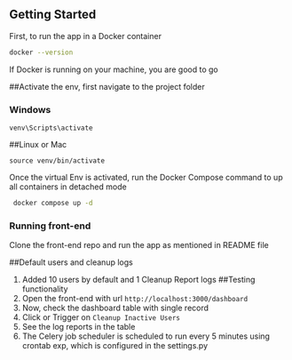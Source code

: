 ## Getting Started

First, to run the app in a Docker container

```bash
docker --version

```
If Docker is running on your machine, you are good to go

##Activate the env, first navigate to the project folder
### Windows 
```CMD
venv\Scripts\activate
```
##Linux or Mac
```CMD
source venv/bin/activate
```

Once the virtual Env is activated, run the Docker Compose command to up all containers in detached mode
```bash
 docker compose up -d
```

### Running front-end
 Clone the front-end repo and run the app as mentioned in README file

##Default users and cleanup logs
1. Added 10 users by default and 1 Cleanup Report logs 
 ##Testing functionality
 1. Open the front-end with url ```http://localhost:3000/dashboard```
 2. Now, check the dashboard table with single record
 3. Click or Trigger on ```Cleanup Inactive Users```
 4. See the log reports in the table 
 5. The Celery job scheduler is scheduled to run every 5 minutes using crontab exp, which is configured in the settings.py
    

